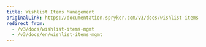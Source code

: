 ```yaml
---
title: Wishlist Items Management
originalLink: https://documentation.spryker.com/v3/docs/wishlist-items-mgmt
redirect_from:
  - /v3/docs/wishlist-items-mgmt
  - /v3/docs/en/wishlist-items-mgmt
---
```



